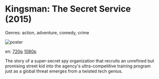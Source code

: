 # Kingsman: The Secret Service (2015)

Genres: action, adventure, comedy, crime

![poster](http://image.tmdb.org/t/p/w500/oAISjx6DvR2yUn9dxj00vP8OcJJ.jpg)

en:
  [720p](magnet:?xt=urn:btih:D60795899F8488E7E489BA642DEFBCE1B23C9DA0&tr=udp://glotorrents.pw:6969/announce&tr=udp://tracker.opentrackr.org:1337/announce&tr=udp://torrent.gresille.org:80/announce&tr=udp://tracker.openbittorrent.com:80&tr=udp://tracker.coppersurfer.tk:6969&tr=udp://tracker.leechers-paradise.org:6969&tr=udp://p4p.arenabg.ch:1337&tr=udp://tracker.internetwarriors.net:1337)
  [1080p](magnet:?xt=urn:btih:FA8F6D21EEB3948B8497439B4D540294C42653DF&tr=udp://glotorrents.pw:6969/announce&tr=udp://tracker.opentrackr.org:1337/announce&tr=udp://torrent.gresille.org:80/announce&tr=udp://tracker.openbittorrent.com:80&tr=udp://tracker.coppersurfer.tk:6969&tr=udp://tracker.leechers-paradise.org:6969&tr=udp://p4p.arenabg.ch:1337&tr=udp://tracker.internetwarriors.net:1337)
  


The story of a super-secret spy organization that recruits an unrefined but promising street kid into the agency's ultra-competitive training program just as a global threat emerges from a twisted tech genius.